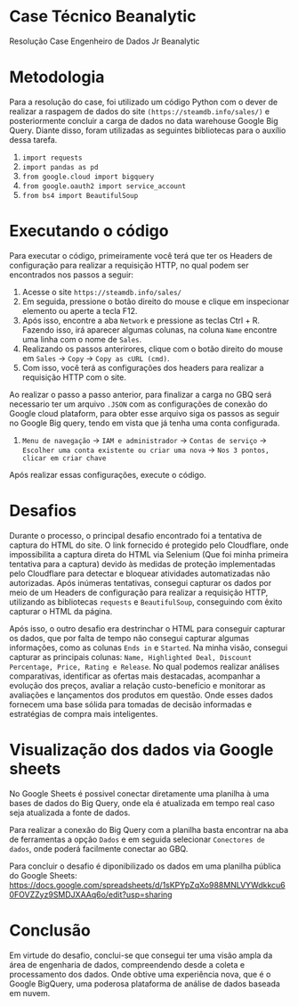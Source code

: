 # Case Técnico Beanalytic
Resolução Case Engenheiro de Dados Jr Beanalytic

# Metodologia
Para a resolução do case, foi utilizado um código Python com o dever de realizar a raspagem de dados do site `(https://steamdb.info/sales/)` e posteriormente concluir a carga de dados no data warehouse Google Big Query. Diante disso, foram utilizadas as seguintes bibliotecas para o auxílio dessa tarefa.

1. `import requests`
2. `import pandas as pd`
3. `from google.cloud import bigquery`
4. `from google.oauth2 import service_account`
5. `from bs4 import BeautifulSoup`

# Executando o código
Para executar o código, primeiramente você terá que ter os Headers de configuração para realizar a requisição HTTP, no qual podem ser encontrados nos passos a seguir:
1. Acesse o site `https://steamdb.info/sales/`
2. Em seguida, pressione o botão direito do mouse e clique em inspecionar elemento ou aperte a tecla F12.
3. Após isso, encontre a aba `Network` e pressione as teclas Ctrl + R. Fazendo isso, irá aparecer algumas colunas,  na coluna `Name` encontre uma linha com o nome de `Sales`.
4. Realizando os passos anterirores, clique com o botão direito do mouse em `Sales` -> `Copy` -> `Copy as cURL (cmd)`.
5. Com isso, você terá as configurações dos headers para realizar a requisição HTTP com o site.

Ao realizar o passo a passo anterior, para finalizar a carga no GBQ será necessario ter um arquivo `.JSON` com as configurações de conexão do Google cloud plataform, para obter esse arquivo siga os passos as seguir no Google Big query, tendo em vista que já tenha uma conta configurada.
1. `Menu de navegação` -> `IAM e administrador` -> `Contas de serviço` -> `Escolher uma conta existente ou criar uma nova` -> `Nos 3 pontos, clicar em criar chave`

Após realizar essas configurações, execute o código.

# Desafios
Durante o processo, o principal desafio encontrado foi a tentativa de captura do HTML do site. O link fornecido é protegido pelo Cloudflare, onde impossibilita a captura direta do HTML via Selenium (Que foi minha primeira tentativa para a captura) devido às medidas de proteção implementadas pelo Cloudflare para detectar e bloquear atividades automatizadas não autorizadas. Após inúmeras tentativas, consegui capturar os dados por meio de um Headers de configuração para realizar a requisição HTTP, utilizando as bibliotecas `requests` e `BeautifulSoup`, conseguindo com êxito capturar o HTML da página.

Após isso, o outro desafio era destrinchar o HTML para conseguir capturar os dados, que por falta de tempo não consegui capturar algumas informações, como as colunas `Ends in` e `Started`. Na minha visão, consegui capturar as principais colunas: `Name, Highlighted Deal, Discount Percentage, Price, Rating e Release`. No qual podemos realizar análises comparativas, identificar as ofertas mais destacadas, acompanhar a evolução dos preços, avaliar a relação custo-benefício e monitorar as avaliações e lançamentos dos produtos em questão. Onde esses dados fornecem uma base sólida para tomadas de decisão informadas e estratégias de compra mais inteligentes.

# Visualização dos dados via Google sheets
No Google Sheets é possivel conectar diretamente uma planilha à uma bases de dados do Big Query, onde ela é atualizada em tempo real caso seja atualizada a fonte de dados.

Para realizar a conexão do Big Query com a planilha basta encontrar na aba de ferramentas a opção `Dados` e em seguida selecionar `Conectores de dados`, onde poderá facilmente conectar ao GBQ.

Para concluir o desafio é diponibilizado os dados em uma planilha pública do Google Sheets:
https://docs.google.com/spreadsheets/d/1sKPYpZqXo988MNLVYWdkkcu60FOVZZyz9SMDJXAAq6o/edit?usp=sharing

# Conclusão
Em virtude do desafio, conclui-se que consegui ter uma visão ampla da área de engenharia de dados, compreendendo desde a coleta e processamento dos dados. Onde obtive uma experiência nova, que é o Google BigQuery, uma poderosa plataforma de análise de dados baseada em nuvem.
